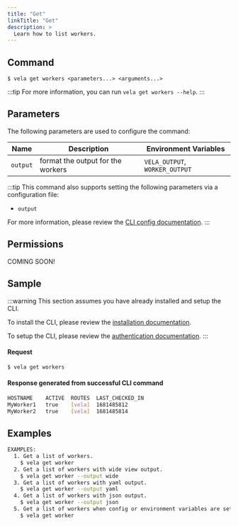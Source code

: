 ```yaml
---
title: "Get"
linkTitle: "Get"
description: >
  Learn how to list workers.
---
```


## Command

```
$ vela get workers <parameters...> <arguments...>
```

:::tip
For more information, you can run `vela get workers --help`.
:::

## Parameters

The following parameters are used to configure the command:

| Name       | Description                          | Environment Variables              |
| ---------- | ------------------------------------ | ---------------------------------- |
| `output`   | format the output for the workers    | `VELA_OUTPUT`, `WORKER_OUTPUT`     |

:::tip
This command also supports setting the following parameters via a configuration file:

- `output`

For more information, please review the [CLI config documentation](/docs/reference/cli/config/config.md).
:::

## Permissions

COMING SOON!

## Sample

:::warning
This section assumes you have already installed and setup the CLI.

To install the CLI, please review the [installation documentation](/docs/reference/cli/install.md).

To setup the CLI, please review the [authentication documentation](/docs/reference/cli/authentication.md).
:::

#### Request

```sh
$ vela get workers
```

#### Response generated from successful CLI command
```sh
HOSTNAME	ACTIVE	ROUTES	LAST_CHECKED_IN
MyWorker1  	true  	[vela]	1681485812
MyWorker2  	true  	[vela]	1681485814
```

## Examples

```sh
EXAMPLES:
  1. Get a list of workers.
    $ vela get worker
  2. Get a list of workers with wide view output.
    $ vela get worker --output wide
  3. Get a list of workers with yaml output.
    $ vela get worker --output yaml
  4. Get a list of workers with json output.
    $ vela get worker --output json
  5. Get a list of workers when config or environment variables are set.
    $ vela get worker
```
